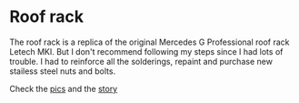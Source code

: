 # Roof rack

The roof rack is a replica of the original Mercedes G Professional roof rack Letech MKI. But I don't recommend following my steps since I had lots of trouble. I had to reinforce all the solderings, repaint and purchase new stailess steel nuts and bolts.

Check the [pics](https://photos.app.goo.gl/Ey8Uvi3Eu8xXgzJl1) and the [story](https://clubgwagen.com/forum/viewtopic.php?f=18&t=10208&start=50&hilit=letech) 

